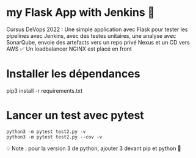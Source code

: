 # my Flask App with Jenkins 🐍

Cursus DeVops 2022 : Une simple application avec Flask pour tester les pipelines avec Jenkins, avec des testes unitaires, une analyse avec SonarQube, envoie des artefacts vers un repo privé Nexus et un CD vers AWS ✅
Un loadbalancer NGINX est placé en front

# Installer les dépendances

pip3 install -r requirements.txt

# Lancer un test avec pytest

```
python3 -m pytest test2.py -v
python3 -m pytest test2.py --cov -v
```

💡 Note : pour la version 3 de python, ajouter 3 devant pip et python 🐍
